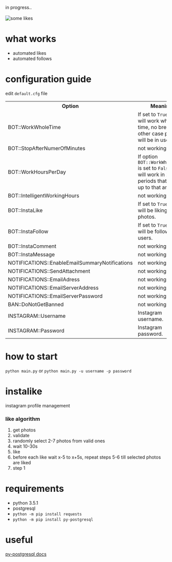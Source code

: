 in progress..
<br/><br/>
![some likes](https://s32.postimg.org/53zwfkat1/Screenshot_2016_05_25_05_20_06_1.png)

# what works
- automated likes
- automated follows

# configuration guide
edit `default.cfg` file
<table>
  <tr>
    <th>Option</th>
    <th>Meaning</th>
  </tr>
  <tr id='opt0'>
    <td>BOT::WorkWholeTime</td>
    <td>If set to <code>True</code> bot will work whole time, no breaks. In other case periods will be in use.</td>
  </tr>
  <tr id='opt1'>
    <td>BOT::StopAfterNumerOfMinutes</td>
    <td>not working</td>
  </tr>
  <tr id='opt2'>
    <td>BOT::WorkHoursPerDay</td>
    <td>If option <code onmouseover='alert(1);'>BOT::WorkWholeTime</code> is set to <code>False</code> bot will work in 2 to 5 periods that sum up to that amount.</td>
  </tr>
  <tr id='opt3'>
    <td>BOT::IntelligentWorkingHours</td>
    <td>not working</td>
  </tr>
  <tr id='opt4'>
    <td>BOT::InstaLike</td>
    <td>If set to <code>True</code> bot will be liking photos.</td>
  </tr>
  <tr id='opt5'>
    <td>BOT::InstaFollow</td>
    <td>If set to <code>True</code> bot will be following users.</td>
  </tr>
  <tr id='opt6'>
    <td>BOT::InstaComment</td>
    <td>not working</td>
  </tr>
  <tr id='opt7'>
    <td>BOT::InstaMessage</td>
    <td>not working</td>
  </tr>
  <tr id='opt8'>
    <td>NOTIFICATIONS::EnableEmailSummaryNotifications</td>
    <td>not working</td>
  </tr>
  <tr id='opt9'>
    <td>NOTIFICATIONS::SendAttachment</td>
    <td>not working</td>
  </tr>
  <tr id='opt10'>
    <td>NOTIFICATIONS::EmailAdress</td>
    <td>not working</td>
  </tr>
  <tr id='opt11'>
    <td>NOTIFICATIONS::EmailServerAddress</td>
    <td>not working</td>
  </tr>
  <tr id='opt12'>
    <td>NOTIFICATIONS::EmailServerPassword</td>
    <td>not working</td>
  </tr>
  <tr id='opt13'>
    <td>BAN::DoNotGetBanned</td>
    <td>not working</td>
  </tr>
  <tr id='opt14'>
    <td>INSTAGRAM::Username</td>
    <td>Instagram username.</td>
  </tr>
  <tr id='opt15'>
    <td>INSTAGRAM::Password</td>
    <td>Instagram password.</td>
  </tr>
</table>

# how to start
`python main.py` or `python main.py -u username -p password`


# instalike
instagram profile management



### like algorithm

1. get photos
2. validate
3. randomly select 2-7 photos from valid ones
4. wait 10-30s
5. like
6. before each like wait x-5 to x+5s, repeat steps 5-6 till selected photos are liked
7. step 1

# requirements
- python 3.5.1
- postgresql
- `python -m pip install requests`
- `python -m pip install py-postgresql`

# useful
[py-postgresql docs](http://python.projects.pgfoundry.org/docs/1.1/)
